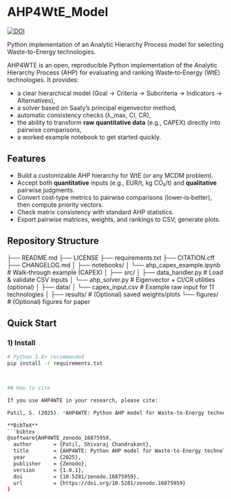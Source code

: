 # AHP4WtE_Model
[![DOI](https://zenodo.org/badge/DOI/10.5281/zenodo.16875959.svg)](https://doi.org/10.5281/zenodo.16875959)

Python implementation of an Analytic Hierarchy Process model for selecting Waste-to-Energy technologies.

AHP4WTE is an open, reproducible Python implementation of the Analytic Hierarchy Process (AHP) for evaluating and ranking Waste‑to‑Energy (WtE) technologies. It provides:
- a clear hierarchical model (Goal → Criteria → Subcriteria → Indicators → Alternatives),
- a solver based on Saaty’s principal eigenvector method,
- automatic consistency checks (λ_max, CI, CR),
- the ability to transform **raw quantitative data** (e.g., CAPEX) directly into pairwise comparisons,
- a worked example notebook to get started quickly.

## Features
- Build a customizable AHP hierarchy for WtE (or any MCDM problem).
- Accept both **quantitative** inputs (e.g., EUR/t, kg CO₂/t) and **qualitative** pairwise judgments.
- Convert cost‑type metrics to pairwise comparisons (lower‑is‑better), then compute priority vectors.
- Check matrix consistency with standard AHP statistics.
- Export pairwise matrices, weights, and rankings to CSV; generate plots.

## Repository Structure
├── README.md
├── LICENSE
├── requirements.txt
├── CITATION.cff
├── CHANGELOG.md
│
├── notebooks/
│ └── ahp_capex_example.ipynb # Walk‑through example (CAPEX)
│
├── src/
│ ├── data_handler.py # Load & validate CSV inputs
│ └── ahp_solver.py # Eigenvector + CI/CR utilities (optional)
│
├── data/
│ └── capex_input.csv # Example raw input for 11 technologies
│
├── results/ # (Optional) saved weights/plots
└── figures/ # (Optional) figures for paper

##  Quick Start

### 1) Install
```bash
# Python 3.8+ recommended
pip install -r requirements.txt



## How to cite

If you use AHP4WTE in your research, please cite:

Patil, S. (2025). *AHP4WTE: Python AHP model for Waste-to-Energy technology selection* (v1.0.1). Zenodo. https://doi.org/10.5281/zenodo.16875959

**BibTeX**
```bibtex
@software{AHP4WTE_zenodo_16875959,
  author       = {Patil, Shivaraj Chandrakant},
  title        = {AHP4WTE: Python AHP model for Waste-to-Energy technology selection},
  year         = {2025},
  publisher    = {Zenodo},
  version      = {1.0.1},
  doi          = {10.5281/zenodo.16875959},
  url          = {https://doi.org/10.5281/zenodo.16875959}
}
